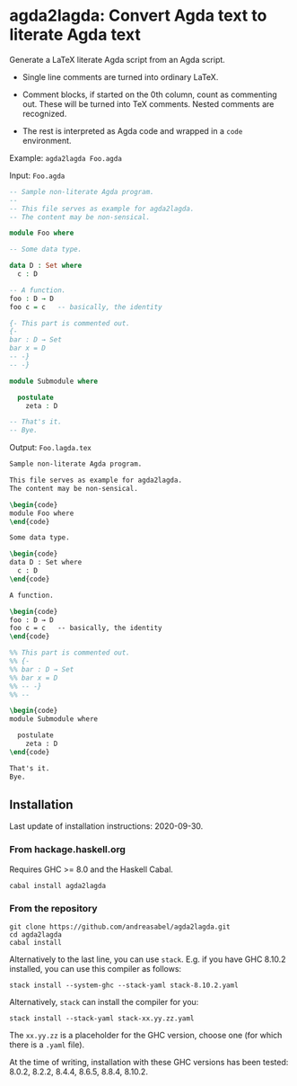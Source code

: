 # agda2lagda: Convert Agda text to literate Agda text

Generate a LaTeX literate Agda script from an Agda script.

- Single line comments are turned into ordinary LaTeX.

- Comment blocks, if started on the 0th column, count as commenting out.
  These will be turned into TeX comments.
  Nested comments are recognized.

- The rest is interpreted as Agda code and wrapped in a `code` environment.

Example: `agda2lagda Foo.agda`

Input: `Foo.agda`
```agda
-- Sample non-literate Agda program.
--
-- This file serves as example for agda2lagda.
-- The content may be non-sensical.

module Foo where

-- Some data type.

data D : Set where
  c : D

-- A function.
foo : D → D
foo c = c   -- basically, the identity

{- This part is commented out.
{-
bar : D → Set
bar x = D
-- -}
-- -}

module Submodule where

  postulate
    zeta : D

-- That's it.
-- Bye.
```

Output: `Foo.lagda.tex`
```latex
Sample non-literate Agda program.

This file serves as example for agda2lagda.
The content may be non-sensical.

\begin{code}
module Foo where
\end{code}

Some data type.

\begin{code}
data D : Set where
  c : D
\end{code}

A function.

\begin{code}
foo : D → D
foo c = c   -- basically, the identity
\end{code}

%% This part is commented out.
%% {-
%% bar : D → Set
%% bar x = D
%% -- -}
%% --

\begin{code}
module Submodule where

  postulate
    zeta : D
\end{code}

That's it.
Bye.
```

## Installation

Last update of installation instructions: 2020-09-30.

### From hackage.haskell.org

Requires GHC >= 8.0 and the Haskell Cabal.
```
cabal install agda2lagda
```

### From the repository

```
git clone https://github.com/andreasabel/agda2lagda.git
cd agda2lagda
cabal install
```
Alternatively to the last line, you can use `stack`.
E.g. if you have GHC 8.10.2 installed, you can use this compiler as follows:
```
stack install --system-ghc --stack-yaml stack-8.10.2.yaml
```
Alternatively, `stack` can install the compiler for you:
```
stack install --stack-yaml stack-xx.yy.zz.yaml
```
The `xx.yy.zz` is a placeholder for the GHC version,
choose one (for which there is a `.yaml` file).

At the time of writing, installation with these GHC versions has been tested:
8.0.2, 8.2.2, 8.4.4, 8.6.5, 8.8.4, 8.10.2.
